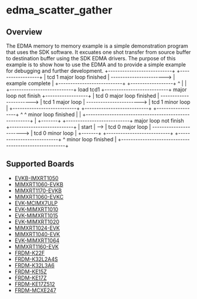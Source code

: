 # edma_scatter_gather

## Overview
The EDMA memory to memory example is a simple demonstration program that uses the SDK software.
It excuates one shot transfer from source buffer to destination buffer using the SDK EDMA drivers.
The purpose of this example is to show how to use the EDMA and to provide a simple example for
debugging and further development.
                                                                     +---------------------------+                          +------------------+
                                                                     | tcd 1 major loop finished | -----------------------> | example complete |
                                                                     +---------------------------+                          +------------------+
                                                                       ^
                                                                       |
                                                                       |
              +---------------------------+  load tcd1               +---------------------------+  major loop not finish   +------------------+
              | tcd 0 major loop finished | -----------------------> |     tcd 1 major loop      | -----------------------> | tcd 1 minor loop |
              +---------------------------+                          +---------------------------+                          +------------------+
                ^                                                      ^                           minor loop finished        |
                |                                                      +------------------------------------------------------+
                |
+-------+     +---------------------------+  major loop not finish   +---------------------------+
| start | --> |     tcd 0 major loop      | -----------------------> |     tcd 0 minor loop      |
+-------+     +---------------------------+                          +---------------------------+
                ^                           minor loop finished        |
                +------------------------------------------------------+

## Supported Boards
- [EVKB-IMXRT1050](../../../_boards/evkbimxrt1050/driver_examples/edma/scatter_gather/example_board_readme.md)
- [MIMXRT1060-EVKB](../../../_boards/evkbmimxrt1060/driver_examples/edma/scatter_gather/example_board_readme.md)
- [MIMXRT1170-EVKB](../../../_boards/evkbmimxrt1170/driver_examples/edma/scatter_gather/example_board_readme.md)
- [MIMXRT1060-EVKC](../../../_boards/evkcmimxrt1060/driver_examples/edma/scatter_gather/example_board_readme.md)
- [EVK-MCIMX7ULP](../../../_boards/evkmcimx7ulp/driver_examples/edma/scatter_gather/example_board_readme.md)
- [EVK-MIMXRT1010](../../../_boards/evkmimxrt1010/driver_examples/edma/scatter_gather/example_board_readme.md)
- [EVK-MIMXRT1015](../../../_boards/evkmimxrt1015/driver_examples/edma/scatter_gather/example_board_readme.md)
- [EVK-MIMXRT1020](../../../_boards/evkmimxrt1020/driver_examples/edma/scatter_gather/example_board_readme.md)
- [MIMXRT1024-EVK](../../../_boards/evkmimxrt1024/driver_examples/edma/scatter_gather/example_board_readme.md)
- [MIMXRT1040-EVK](../../../_boards/evkmimxrt1040/driver_examples/edma/scatter_gather/example_board_readme.md)
- [EVK-MIMXRT1064](../../../_boards/evkmimxrt1064/driver_examples/edma/scatter_gather/example_board_readme.md)
- [MIMXRT1160-EVK](../../../_boards/evkmimxrt1160/driver_examples/edma/scatter_gather/example_board_readme.md)
- [FRDM-K22F](../../../_boards/frdmk22f/driver_examples/edma/scatter_gather/example_board_readme.md)
- [FRDM-K32L2A4S](../../../_boards/frdmk32l2a4s/driver_examples/edma/scatter_gather/example_board_readme.md)
- [FRDM-K32L3A6](../../../_boards/frdmk32l3a6/driver_examples/edma/scatter_gather/example_board_readme.md)
- [FRDM-KE15Z](../../../_boards/frdmke15z/driver_examples/edma/scatter_gather/example_board_readme.md)
- [FRDM-KE17Z](../../../_boards/frdmke17z/driver_examples/edma/scatter_gather/example_board_readme.md)
- [FRDM-KE17Z512](../../../_boards/frdmke17z512/driver_examples/edma/scatter_gather/example_board_readme.md)
- [FRDM-MCXE247](../../../_boards/frdmmcxe247/driver_examples/edma/scatter_gather/example_board_readme.md)
